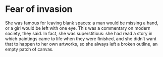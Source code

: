 Fear of invasion
================
She was famous for leaving blank spaces: a man would be missing a hand, or a girl would be left with one eye. This was a commentary on modern society, they said. In fact, she was superstitious: she had read a story in which paintings came to life when they were finished, and she didn’t want that to happen to her own artworks, so she always left a broken outline, an empty patch of canvas.